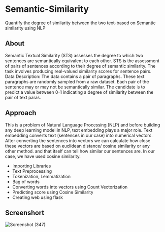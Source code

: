 # Semantic-Similarity
Quantify the degree of similarity between the two text-based on Semantic similarity using NLP
## About
Semantic Textual Similarity (STS) assesses the degree to which two sentences are semantically equivalent to each other. STS is the assessment of pairs of sentences according to their degree of semantic similarity. The task involves producing real-valued similarity scores for sentence pairs. 
Data Description: The data contains a pair of paragraphs. These text paragraphs are randomly sampled from a raw dataset. Each pair of the sentence may or may not be semantically similar. The candidate is to predict a value between 0-1 indicating a degree of similarity between the pair of text paras.
## Approach
This is a problem of Natural Language Processing (NLP) and before building any deep learning model in NLP, text embedding plays a major role. Text embedding converts text (sentences in our case) into numerical vectors. After converting the sentences into vectors we can calculate how close these vectors are based on euclidean distance/ cosine similarity or any other method. and that itself can tell how similar our sentences are. In our case, we have used cosine similarity.
- Importing Libraries
- Text Preprocessing
- Tokenization, Lemmatization
- Bag of words
- Converting words into vectors using Count Vectorization
- Predicting score using Cosine Similarity
- Creating web using flask
## Screenshort
![Screenshot (347)](https://user-images.githubusercontent.com/85990319/183284947-87486462-562c-4de1-b993-15e01791c8af.png)
